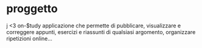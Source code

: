 # proggetto
j &lt;3
on-$tudy
applicazione che permette di pubblicare, visualizzare e correggere appunti, esercizi e riassunti di qualsiasi argomento, organizzare ripetizioni online... 

